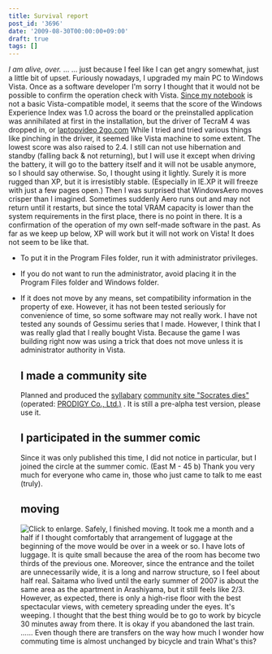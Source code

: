```yaml
---
title: Survival report
post_id: '3696'
date: '2009-08-30T00:00:00+09:00'
draft: true
tags: []
---
```


_I am alive, over._ ... ... just because I feel like I can get angry somewhat, just a little bit of upset. Furiously nowadays, I upgraded my main PC to Windows Vista. Once as a software developer I'm sorry I thought that it would not be possible to confirm the operation check with Vista. [Since my notebook](palx190dr) is not a basic Vista-compatible model, it seems that the score of the Windows Experience Index was 1.0 across the board or the preinstalled application was annihilated at first in the installation, but the driver of TecraM 4 was dropped in, or [laptopvideo 2go.com](http://laptopvideo2go.com/) While I tried and tried various things like pinching in the driver, it seemed like Vista machine to some extent. The lowest score was also raised to 2.4. I still can not use hibernation and standby (falling back & not returning), but I will use it except when driving the battery, it will go to the battery itself and it will not be usable anymore, so I should say otherwise. So, I thought using it lightly. Surely it is more rugged than XP, but it is irresistibly stable. (Especially in IE.XP it will freeze with just a few pages open.) Then I was surprised that WindowsAero moves crisper than I imagined. Sometimes suddenly Aero runs out and may not return until it restarts, but since the total VRAM capacity is lower than the system requirements in the first place, there is no point in there. It is a confirmation of the operation of my own self-made software in the past. As far as we keep up below, XP will work but it will not work on Vista! It does not seem to be like that.

*   To put it in the Program Files folder, run it with administrator privileges.
*   If you do not want to run the administrator, avoid placing it in the Program Files folder and Windows folder.
*   If it does not move by any means, set compatibility information in the property of exe. However, it has not been tested seriously for convenience of time, so some software may not really work. I have not tested any sounds of Gessimu series that I made. However, I think that I was really glad that I really bought Vista. Because the game I was building right now was using a trick that does not move unless it is administrator authority in Vista.
    
    ## I made a community site
    
    Planned and produced the [syllabary](http://prodigy-inc.co.jp/) [community site "Socrates dies"](http://prodigy-inc.co.jp/labo/socrates/) (operated: [PRODIGY Co., Ltd.)](http://prodigy-inc.co.jp/) . It is still a pre-alpha test version, please use it.
    
    ## I participated in the summer comic
    
    Since it was only published this time, I did not notice in particular, but I joined the circle at the summer comic. (East M - 45 b) Thank you very much for everyone who came in, those who just came to talk to me east (truly).
    
    ## moving
    
    ![Click to enlarge.](https://danmaq.com/wp-content/uploads/2013/11/HI380463-300x225.jpg) Safely, I finished moving. It took me a month and a half if I thought comfortably that arrangement of luggage at the beginning of the move would be over in a week or so. I have lots of luggage. It is quite small because the area of ​​the room has become two thirds of the previous one. Moreover, since the entrance and the toilet are unnecessarily wide, it is a long and narrow structure, so I feel about half real. Saitama who lived until the early summer of 2007 is about the same area as the apartment in Arashiyama, but it still feels like 2/3. However, as expected, there is only a high-rise floor with the best spectacular views, with cemetery spreading under the eyes. It's weeping. I thought that the best thing would be to go to work by bicycle 30 minutes away from there. It is okay if you abandoned the last train. ...... Even though there are transfers on the way how much I wonder how commuting time is almost unchanged by bicycle and train What's this?
